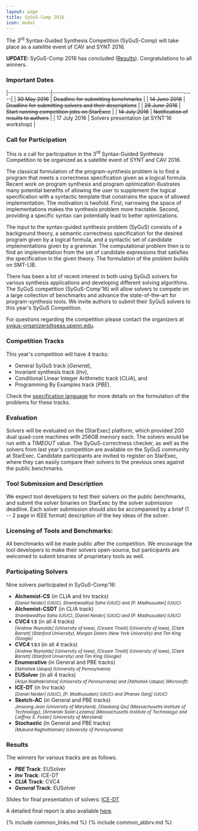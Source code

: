 ```yaml
---
layout: page
title: SyGuS-Comp 2016
icon: medal
---
```


The 3<sup>rd</sup> Syntax-Guided Synthesis Competition (SyGuS-Comp)
will take place as a satellite event of CAV and SYNT 2016.

**UPDATE:**
SyGuS-Comp 2016 has concluded ([Results](#results)).
Congratulations to all winners.


### Important Dates

<div class="dates" markdown="1">

|------------------|------------------------------------------------------------|
| ~~30 May 2016~~  | ~~Deadline for submitting benchmarks~~                     |
| ~~14 June 2016~~ | ~~Deadline for submitting solvers and their descriptions~~ |
| ~~28 June 2016~~ | ~~Start running competition jobs on StarExec~~             |
| ~~14 July 2016~~ | ~~Notification of results to authors~~                     |
| 17 July 2016     | Solvers presentation (at SYNT'16 workshop)                 |

</div>


### Call for Participation

This is a call for participation in the 3<sup>rd</sup> Syntax-Guided Synthesis Competition
to be organized as a satellite event of SYNT and CAV 2016.

The classical formulation of the program-synthesis problem is to find a program
that meets a correctness specification given as a logical formula.
Recent work on program synthesis and program optimization illustrates many
potential benefits of allowing the user to supplement the logical specification
with a syntactic template that constrains the space of allowed implementation.
The motivation is twofold.
First, narrowing the space of implementations makes the synthesis problem more tractable.
Second, providing a specific syntax can potentially lead to better optimizations.

The input to the syntax-guided synthesis problem (SyGuS) consists of a background theory,
a semantic correctness specification for the desired program given by a logical formula,
and a syntactic set of candidate implementations given by a grammar.
The computational problem then is to find an implementation from the set of candidate expressions
that satisfies the specification in the given theory.
The formulation of the problem builds on SMT-LIB.

There has been a lot of recent interest in both using SyGuS solvers for various synthesis applications
and developing different solving algorithms.
The SyGuS competition (SyGuS-Comp'16) will allow solvers to compete on a large collection of benchmarks
and advance the state-of-the-art for program-synthesis tools.
We invite authors to submit their SyGuS solvers to this year's SyGuS Competition.

For questions regarding the competition please contact the organizers at <sygus-organizers@seas.upenn.edu>.


### Competition Tracks

This year's competition will have 4 tracks:
<br>
- General SyGuS track (_General_),
- Invariant synthesis track (_Inv_),
- Conditional Linear Integer Arithmetic track (_CLIA_), and
- Programming By Examples track (_PBE_).

Check the [specification language](/language_1.0) for more details
on the formulation of the problems for these tracks.


### Evaluation

Solvers will be evaluated on the [StarExec] platform,
which provided 200 dual quad-core machines with 256GB memory each.
The solvers would be run with a _TIMEOUT_ value.
The SyGuS-correctness checker, as well as the solvers from last year's competition
are available on the SyGuS community at StarExec.
Candidate participants are invited to register on StarExec,
where they can easily compare their solvers to the previous ones against the public benchmarks.


### Tool Submission and Description

We expect tool developers to test their solvers on the public benchmarks,
and submit the solver binaries on StarExec by the solver submission deadline.
Each solver submission should also be accompanied by a brief (1 -- 2 page in IEEE format)
description of the key ideas of the solver.


### Licensing of Tools and Benchmarks:

All benchmarks will be made public after the competition.
We encourage the tool developers to make their solvers open-source,
but participants are welcomed to submit binaries of proprietary tools as well.


### Participating Solvers

Nine solvers participated in SyGuS-Comp'16:
- **Alchemist-CS** (in CLIA and Inv tracks) <br>
  <small><em>
    [Daniel Neider] (UIUC), Shambwaditya Saha (UIUC) and [P. Madhusudan] (UIUC)
  </em></small>
- **Alchemist-CSDT** (in CLIA track) <br>
  <small><em>
    Shambwaditya Saha (UIUC), [Daniel Neider] (UIUC) and [P. Madhusudan] (UIUC)
  </em></small>
- **CVC4 <small>1.5</small>** (in all 4 tracks) <br>
  <small><em>
    [Andrew Reynolds] (University of Iowa), [Cesare Tinelli] (University of Iowa),
    [Clark Barrett] (Stanford University), Morgan Deters (New York University)
    and Tim King (Google)
  </em></small>
- **CVC4 <small>1.5.1</small>** (in all 4 tracks) <br>
  <small><em>
    [Andrew Reynolds] (University of Iowa), [Cesare Tinelli] (University of Iowa),
    [Clark Barrett] (Stanford University) and Tim King (Google)
  </em></small>
- **Enumerative** (in General and PBE tracks) <br>
  <small><em>
    [Abhishek Udupa] (University of Pennsylvania)
  </em></small>
- **EUSolver** (in all 4 tracks) <br>
  <small><em>
    [Arjun Radhakrishna] (University of Pennsylvania) and [Abhishek Udupa] (Microsoft)
  </em></small>
- **ICE-DT** (in Inv track) <br>
  <small><em>
    [Daniel Neider] (UIUC), [P. Madhusudan] (UIUC) and [Pranav Garg] (UIUC)
  </em></small>
- **Sketch-AC** (in General and PBE tracks) <br>
  <small><em>
    Jinseong Jeon (University of Maryland), [Xiaokang Qiu] (Massachusetts Institute of Technology),
    [Armando Solar-Lezama] (Massachusetts Institute of Technology) and [Jeffrey S. Foster] (University of Maryland)
  </em></small>
- **Stochastic** (in General and PBE tracks) <br>
  <small><em>
    [Mukund Raghothaman] (University of Pennsylvania)
  </em></small>


### Results

The winners for various tracks are as follows.

- **_PBE_ Track**: EUSolver
- **_Inv_ Track**: ICE-DT
- **_CLIA_ Track**: CVC4
- **_General_ Track**: EUSolver

Slides for final presentation of solvers:
[ICE-DT](ICE-DT.pdf)

A detailed final report is also available [here](publication.pdf).

{% include common_links.md %}
{% include common_abbrv.md %}